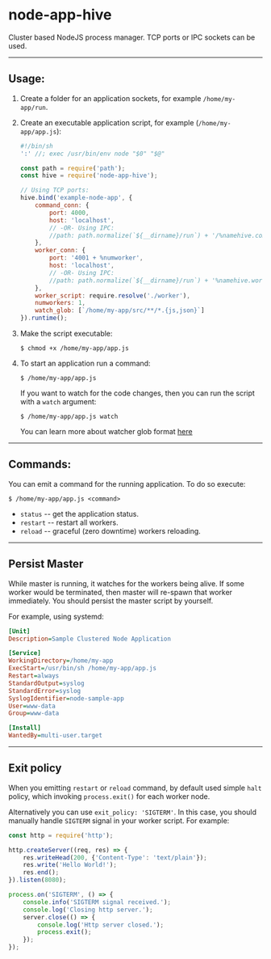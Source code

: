 # node-app-hive

Cluster based NodeJS process manager.
TCP ports or IPC sockets can be used.

---

## Usage:

1.  Create a folder for an application sockets, for example `/home/my-app/run`.

1.  Create an executable application script, for example (`/home/my-app/app.js`):

    ```js
    #!/bin/sh
    ':' //; exec /usr/bin/env node "$0" "$@"

    const path = require('path');
    const hive = require('node-app-hive');

    // Using TCP ports:
    hive.bind('example-node-app', {
        command_conn: {
            port: 4000,
            host: 'localhost',
            // -OR- Using IPC:
            //path: path.normalize(`${__dirname}/run`) + '/%namehive.command.sock'
        },
        worker_conn: {
            port: '4001 + %numworker',
            host: 'localhost',
            // -OR- Using IPC:
            //path: path.normalize(`${__dirname}/run`) + '%namehive.worker%numworker.sock'
        },
        worker_script: require.resolve('./worker'),
        numworkers: 1,
        watch_glob: [`/home/my-app/src/**/*.{js,json}`]
    }).runtime();

    ```

1.  Make the script executable:

    `$ chmod +x /home/my-app/app.js`

1.  To start an application run a command:

    `$ /home/my-app/app.js`

    If you want to watch for the code changes,
    then you can run the script with a `watch` argument:

    `$ /home/my-app/app.js watch`

    You can learn more about watcher glob format [here](https://github.com/shama/gaze)

---

## Commands:

You can emit a command for the running application.
To do so execute:

`$ /home/my-app/app.js <command>`

*   `status` -- get the application status.
*   `restart` -- restart all workers.
*   `reload` -- graceful (zero downtime) workers reloading.

---

## Persist Master

While master is running, it watches for the workers being alive.
If some worker would be terminated, then master will re-spawn that worker immediately.
You should persist the master script by yourself.

For example, using systemd:

```ini
[Unit]
Description=Sample Clustered Node Application

[Service]
WorkingDirectory=/home/my-app
ExecStart=/usr/bin/sh /home/my-app/app.js
Restart=always
StandardOutput=syslog
StandardError=syslog
SyslogIdentifier=node-sample-app
User=www-data
Group=www-data

[Install]
WantedBy=multi-user.target
```

---

## Exit policy

When you emitting `restart` or `reload` command, by default used simple `halt` policy,
which invoking `process.exit()` for each worker node.

Alternatively you can use `exit_policy: 'SIGTERM'`.
In this case, you should manually handle `SIGTERM` signal in your worker script.
For example:

```javascript
const http = require('http');

http.createServer((req, res) => {
    res.writeHead(200, {'Content-Type': 'text/plain'});
    res.write('Hello World!');
    res.end();
}).listen(8080);

process.on('SIGTERM', () => {
    console.info('SIGTERM signal received.');
    console.log('Closing http server.');
    server.close(() => {
        console.log('Http server closed.');
        process.exit();
    });
});
```
